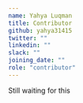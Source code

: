 ```yaml
---
name: Yahya Luqman
title: Contributor
github: yahya31415
twitter: ""
linkedin: ""
slack: ""
joining_date: ""
role: "contributor"
---
```


Still waiting for this
